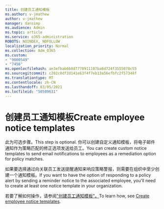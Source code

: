 ```yaml
---
title: 创建员工通知模板
ms.author: v-jmathew
author: v-jmathew
manager: dansimp
ms.audience: Admin
ms.topic: article
ms.service: o365-administration
ROBOTS: NOINDEX, NOFOLLOW
localization_priority: Normal
ms.collection: Adm_O365
ms.custom:
- "9000549"
- "7456"
ms.openlocfilehash: ae3efbab6b8d7778911107ba6d724f3555078c55
ms.sourcegitcommit: c202c0df2d141e63f4f7eb13a56efbfc2f57348f
ms.translationtype: MT
ms.contentlocale: zh-CN
ms.lasthandoff: 03/05/2021
ms.locfileid: "50509631"
---
```

# <a name="create-employee-notice-templates"></a><span data-ttu-id="c54f8-102">创建员工通知模板</span><span class="sxs-lookup"><span data-stu-id="c54f8-102">Create employee notice templates</span></span>

<span data-ttu-id="c54f8-103">此为可选步骤。</span><span class="sxs-lookup"><span data-stu-id="c54f8-103">This step is optional.</span></span> <span data-ttu-id="c54f8-104">你可以创建自定义通知模板，将电子邮件通知作为策略匹配的修正选项发送给员工。</span><span class="sxs-lookup"><span data-stu-id="c54f8-104">You can create custom notice templates to send email notifications to employees as a remediation option for policy matches.</span></span>

<span data-ttu-id="c54f8-105">如果要选择通过向关联员工发送提醒通知来响应策略警报，则需要在组织中至少创建一个通知模板。</span><span class="sxs-lookup"><span data-stu-id="c54f8-105">If you want to have the option of responding to a policy alert by sending a reminder notice to the associated employee, you'll need to create at least one notice template in your organization.</span></span>

<span data-ttu-id="c54f8-106">若要了解如何操作，请参阅["创建员工通知模板"。](https://go.microsoft.com/fwlink/?linkid=2129080)</span><span class="sxs-lookup"><span data-stu-id="c54f8-106">To learn how, see [Create employee notice templates](https://go.microsoft.com/fwlink/?linkid=2129080).</span></span>
